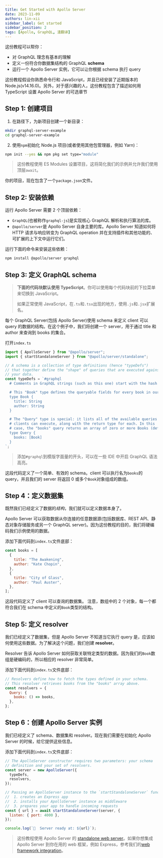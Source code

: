 ```yaml
---
title: Get Started with Apollo Server
date: 2023-11-09
authors: lin-xii
sidebar_label: Get started
sidebar_position: 2
tags: [Apollo, GraphQL, 渣翻译]
---
```


这份教程可以帮你：

- 对 GraphQL 理念有基本的理解
- 定义一份符合你数据集结构的 GraphQL **schema**
- 运行一个 Apollo Server 实例，它可以让你根据 schema 执行 query

这份教程假设你熟悉命令行和 JavaScript，并且已经安装了近期版本的 Node.js(v14.16.0)。另外，对于感兴趣的人，这份教程包含了描述如何用 TypeScript 设置 Apollo Server 的可选章节

## Step 1: 创建项目

1. 在路径下，为新项目创建一个新目录：

```bash
mkdir graphql-server-example
cd graphql-server-example
```

2. 使用`npm`初始化 Node.js 项目(或者使用其他包管理器，例如 Yarn)：

```bash
npm init --yes && npm pkg set type="module"
```

> 这份教程使用 ES Modules 设置项目，这将简化我们的示例并允许我们使用顶层`await`。

你的项目，现在包含了一个`package.json`文件。

## Step 2: 安装依赖

运行 Apollo Server 需要 2 个顶层依赖：

- `GraphQL`(也被称作`graphql-js`)是实现核心 GraphQL 解析和执行算法的库。
- `@apollo/server`是 Apollo Server 自身主要的库。Apollo Server 知道如何将 HTTP 请求与响应转变为 GraphQL operation 并在支持插件和其他功能的、可扩展的上下文中运行它们。

运行下面的命令来安装这些依赖：

```bash
npm install @apollo/server graphql
```

## Step 3: 定义 GraphQL schema

> **下面的代码块默认使用 TypeScript**。你可以使用每个代码块前的下拉菜单来切换到 JavaScript。
>
> 如果正常使用 JavaScript，在`.ts`和`.tsx`出现的地方，使用`.js`和`.jsx`扩展名。

每个 GraphQL Server(包括 Apollo Server)使用 schema 来定义 client 可以 query 的数据的结构。在这个例子中，我们将创建一个 server，用于通过 title 和 author 来查询到 books 的集合。

打开`index.ts`

```javascript
import { ApolloServer } from "@apollo/server";
import { startStandaloneServer } from "@apollo/server/standalone";

// A schema is a collection of type definitions (hence "typeDefs")
// that together define the "shape" of queries that are executed against
// your data.
const typeDefs = `#graphql
  # Comments in GraphQL strings (such as this one) start with the hash (#) symbol.

  # This "Book" type defines the queryable fields for every book in our data source.
  type Book {
    title: String
    author: String
  }

  # The "Query" type is special: it lists all of the available queries that
  # clients can execute, along with the return type for each. In this
  # case, the "books" query returns an array of zero or more Books (defined above).
  type Query {
    books: [Book]
  }
`;
```

> 添加`#graphql`到模版字面量的开头，可以在一些 IDE 中开启 GraphQL 语法高亮。

这段代码定义了一个简单、有效的 schema。client 可以执行名为`books`的 query，并且我们的 server 将返回 0 或多个`Book`对象组成的数组。

## Step 4：定义数据集

既然我们已经定义了数据的*结构*，我们就可以定义数据本身了。

Apollo Server 可以获取数据从你连接的任意数据源(包括数据库、REST API、静态对象存储服务或另一个 GraphQL server)。因为这份教程的目的，我们将硬编码我们示例使用的数据。

添加下面代码到`index.ts`文件底部：

```javascript
const books = [
  {
    title: "The Awakening",
    author: "Kate Chopin",
  },
  {
    title: "City of Glass",
    author: "Paul Auster",
  },
];
```

这段代码定义了 client 可以查询的数据集。
注意，数组中的 2 个对象，每一个都符合我们在 schema 中定义的`Book`类型的结构。

## Step 5: 定义 resolver

我们已经定义了数据集，但是 Apollo Server 不知道当它执行 query 是，应该如何使用这些数据。为了解决这个问题，我们创建 **resolver**。

Resolver 告诉 Apollo Server 如何获取关联特定类型的数据。因为我们的`Book`数组是硬编码的，所以相应的 resolver 非常简单。

添加下面代码到`index.ts`文件底部：

```javascript
// Resolvers define how to fetch the types defined in your schema.
// This resolver retrieves books from the "books" array above.
const resolvers = {
  Query: {
    books: () => books,
  },
};
```

## Step 6：创建 Apollo Server 实例

我们已经定义了 schema、数据集和 resolver。现在我们需要在初始化 Apollo Server 的时候，给它提供这些信息。

添加下面代码到`index.ts`文件底部：

```javascript
// The ApolloServer constructor requires two parameters: your schema
// definition and your set of resolvers.
const server = new ApolloServer({
  typeDefs,
  resolvers,
});

// Passing an ApolloServer instance to the `startStandaloneServer` function:
//  1. creates an Express app
//  2. installs your ApolloServer instance as middleware
//  3. prepares your app to handle incoming requests
const { url } = await startStandaloneServer(server, {
  listen: { port: 4000 },
});

console.log(`🚀  Server ready at: ${url}`);
```

> 这份教程使用 Apollo Server 的 [standalone web server](https://www.apollographql.com/docs/apollo-server/api/standalone/)。如果你想集成 Apollo Server 到你在用的 web 框架，例如 Express，参考我们的[web framework integration](https://www.apollographql.com/docs/apollo-server/integrations/integration-index)。
